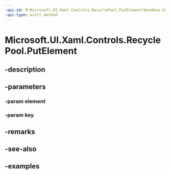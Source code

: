 ```yaml
---
-api-id: M:Microsoft.UI.Xaml.Controls.RecyclePool.PutElement(Windows.UI.Xaml.UIElement,System.String)
-api-type: winrt method
---
```


<!-- Method syntax.
public void RecyclePool.PutElement(UIElement element, String key)
-->

# Microsoft.UI.Xaml.Controls.RecyclePool.PutElement

## -description

## -parameters
### -param element

### -param key

## -remarks

## -see-also

## -examples

